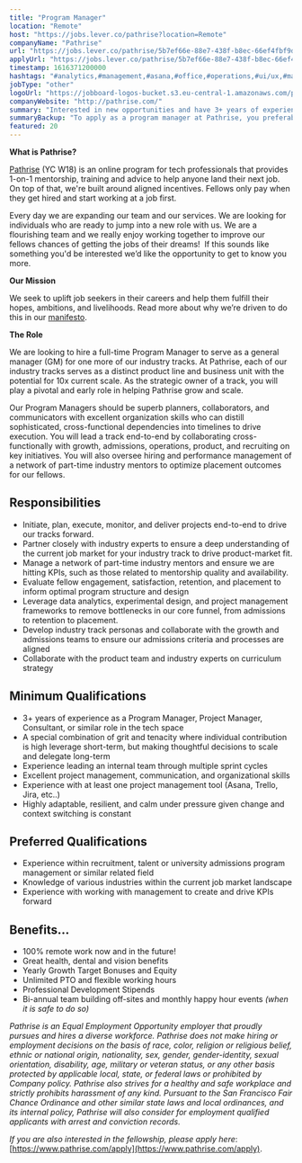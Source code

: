 ```yaml
---
title: "Program Manager"
location: "Remote"
host: "https://jobs.lever.co/pathrise?location=Remote"
companyName: "Pathrise"
url: "https://jobs.lever.co/pathrise/5b7ef66e-88e7-438f-b8ec-66ef4fbf9dba"
applyUrl: "https://jobs.lever.co/pathrise/5b7ef66e-88e7-438f-b8ec-66ef4fbf9dba/apply"
timestamp: 1616371200000
hashtags: "#analytics,#management,#asana,#office,#operations,#ui/ux,#marketing,#jira,#analysis,#optimization"
jobType: "other"
logoUrl: "https://jobboard-logos-bucket.s3.eu-central-1.amazonaws.com/pathrise"
companyWebsite: "http://pathrise.com/"
summary: "Interested in new opportunities and have 3+ years of experience as a Program Manager, Project Manager, Consultant, or similar role in the tech space? Pathrise has a job opening for a program manager."
summaryBackup: "To apply as a program manager at Pathrise, you preferably need to have some knowledge of: #ui/ux, #marketing, #analytics."
featured: 20
---
```


**What is Pathrise?**

[Pathrise](https://www.pathrise.com/) (YC W18) is an online program for tech professionals that provides 1-on-1 mentorship, training and advice to help anyone land their next job. On top of that, we're built around aligned incentives. Fellows only pay when they get hired and start working at a job first.

Every day we are expanding our team and our services. We are looking for individuals who are ready to jump into a new role with us. We are a flourishing team and we really enjoy working together to improve our fellows chances of getting the jobs of their dreams!  If this sounds like something you'd be interested we’d like the opportunity to get to know you more.

**Our Mission**

We seek to uplift job seekers in their careers and help them fulfill their hopes, ambitions, and livelihoods. Read more about why we’re driven to do this in our [manifesto](https://www.pathrise.com/manifesto).

**The Role** 

We are looking to hire a full-time Program Manager to serve as a general manager (GM) for one more of our industry tracks. At Pathrise, each of our industry tracks serves as a distinct product line and business unit with the potential for 10x current scale. As the strategic owner of a track, you will play a pivotal and early role in helping Pathrise grow and scale.  

Our Program Managers should be superb planners, collaborators, and communicators with excellent organization skills who can distill sophisticated, cross-functional dependencies into timelines to drive execution. You will lead a track end-to-end by collaborating cross-functionally with growth, admissions, operations, product, and recruiting on key initiatives. You will also oversee hiring and performance management of a network of part-time industry mentors to optimize placement outcomes for our fellows.

## Responsibilities

*   Initiate, plan, execute, monitor, and deliver projects end-to-end to drive our tracks forward. 
*   Partner closely with industry experts to ensure a deep understanding of the current job market for your industry track to drive product-market fit.
*   Manage a network of part-time industry mentors and ensure we are hitting KPIs, such as those related to mentorship quality and availability. 
*   Evaluate fellow engagement, satisfaction, retention, and placement to inform optimal program structure and design 
*   Leverage data analytics, experimental design, and project management frameworks to remove bottlenecks in our core funnel, from admissions to retention to placement. 
*   Develop industry track personas and collaborate with the growth and admissions teams to ensure our admissions criteria and processes are aligned
*   Collaborate with the product team and industry experts on curriculum strategy

## Minimum Qualifications

*   3+ years of experience as a Program Manager, Project Manager, Consultant, or similar role in the tech space
*   A special combination of grit and tenacity where individual contribution is high leverage short-term, but making thoughtful decisions to scale and delegate long-term
*   Experience leading an internal team through multiple sprint cycles
*   Excellent project management, communication, and organizational skills
*   Experience with at least one project management tool (Asana, Trello, Jira, etc..)
*   Highly adaptable, resilient, and calm under pressure given change and context switching is constant

## Preferred Qualifications

*   Experience within recruitment, talent or university admissions program management or similar related field
*   Knowledge of various industries within the current job market landscape
*   Experience with working with management to create and drive KPIs forward

## Benefits...

*   100% remote work now and in the future!
*   Great health, dental and vision benefits 
*   Yearly Growth Target Bonuses and Equity 
*   Unlimited PTO and flexible working hours
*   Professional Development Stipends
*   Bi-annual team building off-sites and monthly happy hour events _(when it is safe to do so)_

_Pathrise is an Equal Employment Opportunity employer that proudly pursues and hires a diverse workforce. Pathrise does not make hiring or employment decisions on the basis of race, color, religion or religious belief, ethnic or national origin, nationality, sex, gender, gender-identity, sexual orientation, disability, age, military or veteran status, or any other basis protected by applicable local, state, or federal laws or prohibited by Company policy. Pathrise also strives for a healthy and safe workplace and strictly prohibits harassment of any kind. Pursuant to the San Francisco Fair Chance Ordinance and other similar state laws and local ordinances, and its internal policy, Pathrise will also consider for employment qualified applicants with arrest and conviction records._

_If you are also interested in the fellowship, please apply here_: [https://www.pathrise.com/apply](https://www.pathrise.com/apply).
